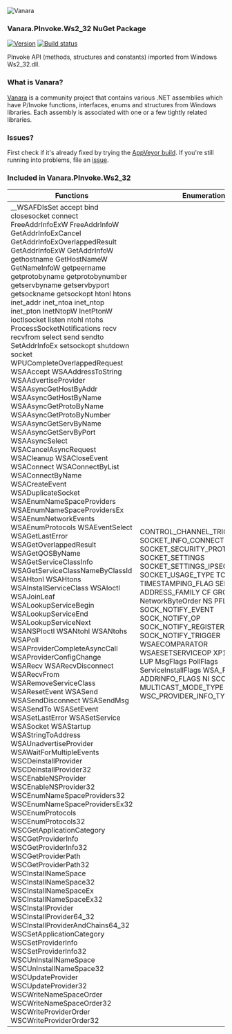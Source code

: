 ﻿![Vanara](https://raw.githubusercontent.com/dahall/Vanara/master/docs/icons/VanaraHeading.png)
### **Vanara.PInvoke.Ws2_32 NuGet Package**
[![Version](https://img.shields.io/nuget/v/Vanara.PInvoke.Ws2_32?label=NuGet&style=flat-square)](https://github.com/dahall/Vanara/releases)
[![Build status](https://img.shields.io/appveyor/build/dahall/vanara?label=AppVeyor%20build&style=flat-square)](https://ci.appveyor.com/project/dahall/vanara)

PInvoke API (methods, structures and constants) imported from Windows Ws2_32.dll.

### **What is Vanara?**

[Vanara](https://github.com/dahall/Vanara) is a community project that contains various .NET assemblies which have P/Invoke functions, interfaces, enums and structures from Windows libraries. Each assembly is associated with one or a few tightly related libraries.

### **Issues?**

First check if it's already fixed by trying the [AppVeyor build](https://ci.appveyor.com/nuget/vanara-prerelease).
If you're still running into problems, file an [issue](https://github.com/dahall/Vanara/issues).

### **Included in Vanara.PInvoke.Ws2_32**

Functions | Enumerations | Structures
--- | --- | ---
__WSAFDIsSet accept bind closesocket connect FreeAddrInfoExW FreeAddrInfoW GetAddrInfoExCancel GetAddrInfoExOverlappedResult GetAddrInfoExW GetAddrInfoW gethostname GetHostNameW GetNameInfoW getpeername getprotobyname getprotobynumber getservbyname getservbyport getsockname getsockopt htonl htons inet_addr inet_ntoa inet_ntop inet_pton InetNtopW InetPtonW ioctlsocket listen ntohl ntohs ProcessSocketNotifications recv recvfrom select send sendto SetAddrInfoEx setsockopt shutdown socket WPUCompleteOverlappedRequest WSAAccept WSAAddressToString WSAAdvertiseProvider WSAAsyncGetHostByAddr WSAAsyncGetHostByName WSAAsyncGetProtoByName WSAAsyncGetProtoByNumber WSAAsyncGetServByName WSAAsyncGetServByPort WSAAsyncSelect WSACancelAsyncRequest WSACleanup WSACloseEvent WSAConnect WSAConnectByList WSAConnectByName WSACreateEvent WSADuplicateSocket WSAEnumNameSpaceProviders WSAEnumNameSpaceProvidersEx WSAEnumNetworkEvents WSAEnumProtocols WSAEventSelect WSAGetLastError WSAGetOverlappedResult WSAGetQOSByName WSAGetServiceClassInfo WSAGetServiceClassNameByClassId WSAHtonl WSAHtons WSAInstallServiceClass WSAIoctl WSAJoinLeaf WSALookupServiceBegin WSALookupServiceEnd WSALookupServiceNext WSANSPIoctl WSANtohl WSANtohs WSAPoll WSAProviderCompleteAsyncCall WSAProviderConfigChange WSARecv WSARecvDisconnect WSARecvFrom WSARemoveServiceClass WSAResetEvent WSASend WSASendDisconnect WSASendMsg WSASendTo WSASetEvent WSASetLastError WSASetService WSASocket WSAStartup WSAStringToAddress WSAUnadvertiseProvider WSAWaitForMultipleEvents WSCDeinstallProvider WSCDeinstallProvider32 WSCEnableNSProvider WSCEnableNSProvider32 WSCEnumNameSpaceProviders32 WSCEnumNameSpaceProvidersEx32 WSCEnumProtocols WSCEnumProtocols32 WSCGetApplicationCategory WSCGetProviderInfo WSCGetProviderInfo32 WSCGetProviderPath WSCGetProviderPath32 WSCInstallNameSpace WSCInstallNameSpace32 WSCInstallNameSpaceEx WSCInstallNameSpaceEx32 WSCInstallProvider WSCInstallProvider64_32 WSCInstallProviderAndChains64_32 WSCSetApplicationCategory WSCSetProviderInfo WSCSetProviderInfo32 WSCUnInstallNameSpace WSCUnInstallNameSpace32 WSCUpdateProvider WSCUpdateProvider32 WSCWriteNameSpaceOrder WSCWriteNameSpaceOrder32 WSCWriteProviderOrder WSCWriteProviderOrder32  | CONTROL_CHANNEL_TRIGGER_STATUS SOCKET_INFO_CONNECTION SOCKET_SECURITY_PROTOCOL SOCKET_SETTINGS SOCKET_SETTINGS_IPSEC SOCKET_USAGE_TYPE TCPSTATE TIMESTAMPING_FLAG SERVICETYPE ADDRESS_FAMILY CF GROUP IPPROTO NetworkByteOrder NS PFL SOCK SOCK_NOTIFY_EVENT SOCK_NOTIFY_OP SOCK_NOTIFY_REGISTER_EVENT SOCK_NOTIFY_TRIGGER WSAECOMPARATOR WSAESETSERVICEOP XP1 SD FD JL LUP MsgFlags PollFlags ServiceInstallFlags WSA_FLAG ADDRINFO_FLAGS NI SCOPE_LEVEL MULTICAST_MODE_TYPE WSC_PROVIDER_INFO_TYPE                                                                                                   | ASSOCIATE_NAMERES_CONTEXT_INPUT INET_PORT_RANGE INET_PORT_RESERVATION_INSTANCE INET_PORT_RESERVATION_TOKEN REAL_TIME_NOTIFICATION_SETTING_INPUT REAL_TIME_NOTIFICATION_SETTING_OUTPUT SOCKET_PEER_TARGET_NAME SOCKET_SECURITY_QUERY_INFO SOCKET_SECURITY_QUERY_TEMPLATE SOCKET_SECURITY_SETTINGS SOCKET_SECURITY_SETTINGS_IPSEC TCP_INFO_v0 TCP_INFO_v1 TCP_INITIAL_RTO_PARAMETERS tcp_keepalive TIMESTAMPING_CONFIG TRANSPORT_SETTING_ID FLOWSPEC CSADDR_INFO IN_ADDR IN6_ADDR LINGER QOS SOCK_NOTIFY_REGISTRATION SOCKET TIMEVAL WSADATA WSAPROTOCOL_INFO WSAPROTOCOLCHAIN PROTOENT SERVENT fd_set WSANETWORKEVENTS WSANSCLASSINFO WSAPOLLFD WSAQUERYSET WSASERVICECLASSINFO ADDRINFOEX2W ADDRINFOEXW ADDRINFOW SCOPE_ID SOCKADDR_IN SOCKADDR_STORAGE SOCKET_ADDRESS SOCKET_ADDRESS_LIST SOCKET_PROCESSOR_AFFINITY WSABUF WSAMSG GROUP_FILTER IP_MSFILTER SOCKADDR_IN6 SOCKADDR_IN6_PAIR SOCKADDR_IN6_PAIR_NATIVE SOCKADDR_INET AFPROTOCOLS BLOB NSPV2_ROUTINE WSAEVENT WSANAMESPACE_INFOEXW WSANAMESPACE_INFOW WSAOVERLAPPED WSAPROTOCOL_INFOW WSAQUERYSET2W WSAVERSION                                                                       
